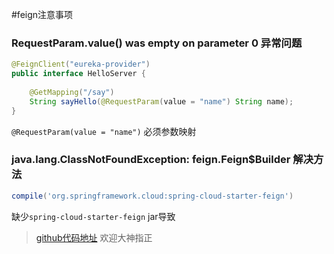 #feign注意事项

###   RequestParam.value() was empty on parameter 0 异常问题

```java
@FeignClient("eureka-provider")
public interface HelloServer {
    
    @GetMapping("/say")
    String sayHello(@RequestParam(value = "name") String name);
}
```

`@RequestParam(value = "name")` 必须参数映射

###  java.lang.ClassNotFoundException: feign.Feign$Builder 解决方法

```groovy
compile('org.springframework.cloud:spring-cloud-starter-feign')
```

缺少`spring-cloud-starter-feign` jar导致

> [github代码地址](https://github.com/zhaoyunxing92/spring-cloud-example/tree/master/spring-cloud-feign) 欢迎大神指正
